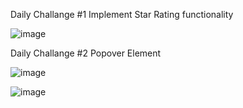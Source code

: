Daily Challange #1 Implement Star Rating functionality


![image](https://github.com/Anish-Parkhi/react_daily_ldn/assets/93964690/1099a8f3-0494-4f21-a772-e266e9ac610b)

Daily Challange #2 Popover Element


![image](https://github.com/Anish-Parkhi/react_daily_ldn/assets/93964690/99d65752-461e-445a-998d-38cce5e77b11)


![image](https://github.com/Anish-Parkhi/react_daily_ldn/assets/93964690/5ba3fcbc-ad1b-48ed-b1f6-987b1614b8af)

